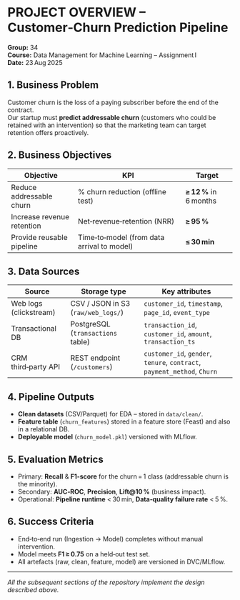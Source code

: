 # PROJECT OVERVIEW – Customer‑Churn Prediction Pipeline
**Group:** 34  
**Course:** Data Management for Machine Learning – Assignment I  
**Date:** 23 Aug 2025  

## 1. Business Problem
Customer churn is the loss of a paying subscriber before the end of the contract.  
Our startup must **predict addressable churn** (customers who could be retained with an intervention) so that the marketing team can target retention offers proactively.

## 2. Business Objectives
| Objective | KPI | Target |
|----------|-----|--------|
| Reduce addressable churn | % churn reduction (offline test) | **≥ 12 %** in 6 months |
| Increase revenue retention | Net‑revenue‑retention (NRR) | **≥ 95 %** |
| Provide reusable pipeline | Time‑to‑model (from data arrival to model) | **≤ 30 min** |

## 3. Data Sources
| Source | Storage type | Key attributes |
|--------|--------------|----------------|
| Web logs (clickstream) | CSV / JSON in S3 (`raw/web_logs/`) | `customer_id`, `timestamp`, `page_id`, `event_type` |
| Transactional DB | PostgreSQL (`transactions` table) | `transaction_id`, `customer_id`, `amount`, `transaction_ts` |
| CRM third‑party API | REST endpoint (`/customers`) | `customer_id`, `gender`, `tenure`, `contract`, `payment_method`, `Churn` |

## 4. Pipeline Outputs
- **Clean datasets** (CSV/Parquet) for EDA – stored in `data/clean/`.
- **Feature table** (`churn_features`) stored in a feature store (Feast) and also in a relational DB.
- **Deployable model** (`churn_model.pkl`) versioned with MLflow.

## 5. Evaluation Metrics
- Primary: **Recall** & **F1‑score** for the churn = 1 class (addressable churn is the minority).
- Secondary: **AUC‑ROC**, **Precision**, **Lift@10 %** (business impact).
- Operational: **Pipeline runtime** < 30 min, **Data‑quality failure rate** < 5 %.

## 6. Success Criteria
- End‑to‑end run (Ingestion → Model) completes without manual intervention.
- Model meets **F1 ≥ 0.75** on a held‑out test set.
- All artefacts (raw, clean, feature, model) are versioned in DVC/MLflow.

---

*All the subsequent sections of the repository implement the design described above.*